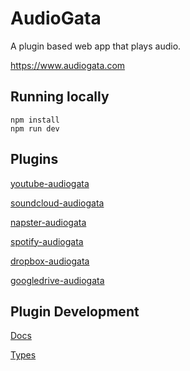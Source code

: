 # AudioGata

A plugin based web app that plays audio.

https://www.audiogata.com

## Running locally

```console
npm install
npm run dev
```

## Plugins

[youtube-audiogata](https://github.com/InfoGata/youtube-audiogata)

[soundcloud-audiogata](https://github.com/InfoGata/soundcloud-audiogata)

[napster-audiogata](https://github.com/InfoGata/napster-audiogata)

[spotify-audiogata](https://github.com/InfoGata/spotify-audiogata)

[dropbox-audiogata](https://github.com/InfoGata/dropbox-audiogata)

[googledrive-audiogata](https://github.com/InfoGata/googledrive-audiogata)

## Plugin Development

[Docs](https://infogata.github.io/audiogata-plugin-typings/plugins/plugin-manifest/)

[Types](https://github.com/InfoGata/audiogata-plugin-typings)
